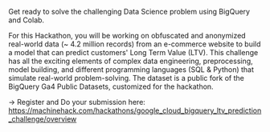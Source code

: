 Get ready to solve the challenging Data Science problem using BigQuery and Colab.

For this Hackathon, you will be working on obfuscated and anonymized real-world data (~ 4.2 million records) from an e-commerce website to build a model that can predict customers' Long Term Value (LTV). This challenge has all the exciting elements of complex data engineering, preprocessing, model building, and different programming languages (SQL & Python) that simulate real-world problem-solving. The dataset is a public fork of the BigQuery Ga4 Public Datasets, customized for the hackathon.

-> Register and Do your submission here: https://machinehack.com/hackathons/google_cloud_bigquery_ltv_prediction_challenge/overview 
